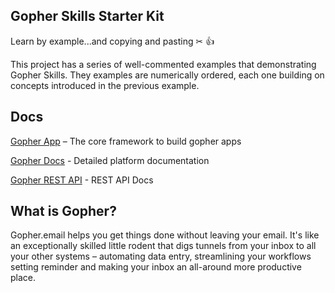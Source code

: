 ## Gopher Skills Starter Kit

Learn by example...and copying and pasting ✂ 👍

This project has a series of well-commented examples that demonstrating Gopher Skills. They examples are numerically ordered, each one building on concepts introduced in the previous example.

## Docs

[Gopher App](https://www.npmjs.com/package/gopher-app) – The core framework to build gopher apps

[Gopher Docs](https://docs.gopher.email/) - Detailed platform documentation

[Gopher REST API](https://postman.gopheremail.com) - REST API Docs

## What is Gopher?

Gopher.email helps you get things done without leaving your email. It's like an exceptionally skilled little rodent that digs tunnels from your inbox to all your other systems – automating data entry, streamlining your workflows setting reminder and making your inbox an all-around more productive place.
